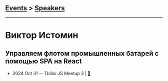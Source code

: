 ## [Events](../README.md) > [Speakers](../speakers.md)
---

# Виктор Истомин

## Управляем флотом промышленных батарей с помощью SPA на React
- 2024 Oct 31 -- Tbilisi JS Meetup 3  | [:notebook:](https://t.me/tbilisi_js_chat/11896)  
